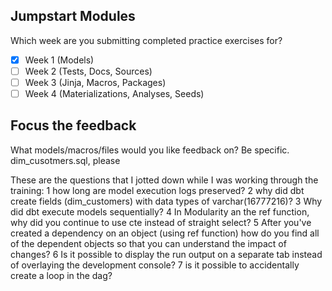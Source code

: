 ## Jumpstart Modules
Which week are you submitting completed practice exercises for? 
<!--- Use an x in the brackets to mark the week you are submitting for -->
- [X] Week 1 (Models)
- [ ] Week 2 (Tests, Docs, Sources)
- [ ] Week 3 (Jinja, Macros, Packages)
- [ ] Week 4 (Materializations, Analyses, Seeds)
## Focus the feedback
What models/macros/files would you like feedback on?  Be specific.
dim_cusotmers.sql, please

These are the questions that I jotted down while I was working through the training:
1	how long are model execution logs preserved?
2	why did dbt create fields (dim_customers) with data types of varchar(16777216)?
3   Why did dbt execute models sequentially?
4   In Modularity an the ref function,  why did you continue to use cte instead of straight select?
5   After you've created a dependency on an object (using ref function) how do you find all of the dependent objects so that you can understand the impact of changes?
6   Is it possible to display the run output on a separate tab instead of overlaying the development console?
7   is it possible to accidentally create a loop in the dag?
